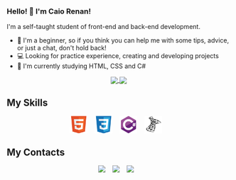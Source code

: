 ### Hello! 👋 I'm Caio Renan!

I'm a self-taught student of front-end and back-end development.
- 🤝 I'm a beginner, so if you think you can help me with some tips, advice, or just a chat, don't hold back!
- 💻 Looking for practice experience, creating and developing projects
- 📖 I'm currently studying HTML, CSS and C#

<p align="center">
  <a href="https://github.com/anuraghazra/github-readme-stats.vercel.app">
    <img
      align="center"
      height="165"
      src="https://github-readme-stats.vercel.app/api?username=Caio-Renan&show_icons=true&theme=tokyonight&include_all_commits=true&count_private=true"
    />
  </a>
  <a href="https://github.com/anuraghazra/github-readme-stats.vercel.app">
    <img
      align="center"
      src="https://github-readme-stats.vercel.app/api/top-langs/?username=Caio-Renan&layout=compact&langs_count=7&theme=tokyonight"
    />
  </a>
</p>

## My Skills  

<div align="center">
  <img align="center" alt="Caio-HTML" height="40" width="40" src="https://raw.githubusercontent.com/devicons/devicon/master/icons/html5/html5-original.svg">
  &nbsp;&nbsp;
  <img align="center" alt="Caio-CSS" height="40" width="40" src="https://raw.githubusercontent.com/devicons/devicon/master/icons/css3/css3-original.svg">
  &nbsp;&nbsp;
  <img align="center" alt="Caio-CSS" height="40" width="40" src="https://raw.githubusercontent.com/devicons/devicon/master/icons/csharp/csharp-original.svg">
  &nbsp;&nbsp;
  <img align="center" alt="Caio-CSS" height="40" width="40" src="https://raw.githubusercontent.com/devicons/devicon/master/icons/microsoftsqlserver/microsoftsqlserver-plain.svg">
  &nbsp;&nbsp;
</div>

## My Contacts
  
<div align="center"> 
  <a href="https://www.instagram.com/caio_renan08/" target="_blank"><img src="https://img.shields.io/badge/-Instagram-%23E4405F?style=for-the-badge&logo=instagram&logoColor=white" target="_blank"></a>
  &nbsp;&nbsp;
  <a href = "mailto:
caiorenan016@gmail.com"><img src="https://img.shields.io/badge/-Gmail-%23333?style=for-the-badge&logo=gmail&logoColor=white" target="_blank"></a>
  &nbsp;&nbsp;
  <a href="https://www.linkedin.com/in/caio-santos-103b72178/" target="_blank"><img src="https://img.shields.io/badge/-LinkedIn-%230077B5?style=for-the-badge&logo=linkedin&logoColor=white" target="_blank"></a>
  &nbsp;&nbsp;
</div>
